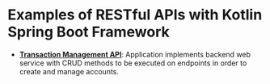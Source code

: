 # Examples of RESTful APIs with Kotlin Spring Boot Framework

- <a href="https://github.com/sauravdwivedi/Microservices/tree/main/Kotlin/transaction-management-api">**Transaction Management API**</a>: Application implements backend web service with CRUD methods to be executed on endpoints in order to create and manage accounts.